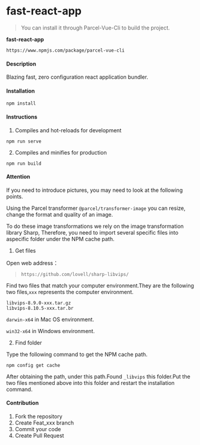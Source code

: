 # fast-react-app
> You can install it through Parcel-Vue-Cli to build the project.

**fast-react-app**
```
https://www.npmjs.com/package/parcel-vue-cli
```
#### Description
Blazing fast, zero configuration react application bundler.

#### Installation

```
npm install
```

#### Instructions

1. Compiles and hot-reloads for development
```
npm run serve
```

2. Compiles and minifies for production
```
npm run build
```
#### Attention
If you need to introduce pictures, you may need to look at the following points.

Using the Parcel transformer `@parcel/transformer-image` you can resize, change the format and quality of an image. 

To do these image transformations we rely on the image transformation library Sharp, 
Therefore, you need to import several specific files into aspecific folder under the NPM cache path.

1. Get files

Open web address：
> `https://github.com/lovell/sharp-libvips/`

Find two files that match your computer environment.They are the following two files,`xxx` represents the computer environment.
```
libvips-8.9.0-xxx.tar.gz
libvips-8.10.5-xxx.tar.br
```
`darwin-x64` in Mac OS environment.

`win32-x64` in Windows environment.

2. Find folder

Type the following command to get the NPM cache path.
```
npm config get cache
```

After obtaining the path, under this path.Found `_libvips` this folder.Put the two files mentioned above into this folder and restart the installation command.
#### Contribution

1.  Fork the repository
2.  Create Feat_xxx branch
3.  Commit your code
4.  Create Pull Request
